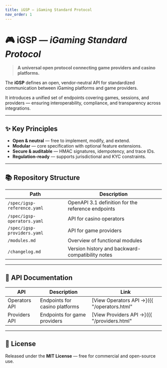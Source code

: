 ```yaml
---
title: iGSP — iGaming Standard Protocol
nav_order: 1
---
```


# 🎮 iGSP — *iGaming Standard Protocol*

> **A universal open protocol connecting game providers and casino platforms.**

The **iGSP** defines an open, vendor-neutral API for standardized communication between iGaming platforms and game providers.

It introduces a unified set of endpoints covering games, sessions, and providers — ensuring interoperability, compliance, and transparency across integrations.

---

## ✨ Key Principles

- **Open & neutral** — free to implement, modify, and extend.
- **Modular** — core specification with optional feature extensions.
- **Secure & auditable** — HMAC signatures, idempotency, and trace IDs.
- **Regulation-ready** — supports jurisdictional and KYC constraints.

---

## 📚 Repository Structure

| Path | Description |
|------|--------------|
| `/spec/igsp-reference.yaml` | OpenAPI 3.1 definition for the reference endpoints |
| `/spec/igsp-operators.yaml` | API for casino operators |
| `/spec/igsp-providers.yaml` | API for game providers |
| `/modules.md` | Overview of functional modules |
| `/changelog.md` | Version history and backward-compatibility notes |

---

## 🧭 API Documentation

| API | Description | Link |
|-----|--------------|------|
| Operators API | Endpoints for casino platforms | [View Operators API →]({{ "/operators.html" | relative_url }}) |
| Providers API | Endpoints for game providers | [View Providers API →]({{ "/providers.html" | relative_url }}) |

---

## 🧩 License

Released under the **MIT License** — free for commercial and open-source use.